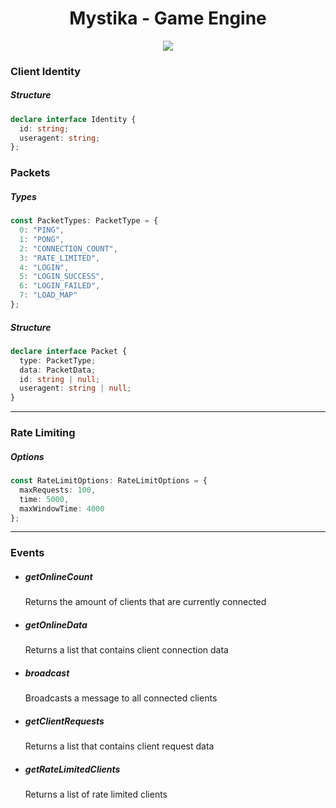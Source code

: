 <h1 align="center">Mystika - Game Engine</h1>

<p align="center">
  <img src="../../blob/main/webserver/www/public/img/logo.png?raw=true">
</p>

<h3>Client Identity</h3>

<h5>Structure</h5>

```ts
declare interface Identity {
  id: string;
  useragent: string;
};
```

<h3>Packets</h3>

<h5>Types</h5>

```ts
const PacketTypes: PacketType = {
  0: "PING",
  1: "PONG",
  2: "CONNECTION_COUNT",
  3: "RATE_LIMITED",
  4: "LOGIN",
  5: "LOGIN_SUCCESS",
  6: "LOGIN_FAILED",
  7: "LOAD_MAP"
};
```

<h5>Structure</h5>

```ts
declare interface Packet {
  type: PacketType;
  data: PacketData;
  id: string | null;
  useragent: string | null;
}
```

<hr>
<h3>Rate Limiting</h3>
<h5>Options</h5>

```ts
const RateLimitOptions: RateLimitOptions = {
  maxRequests: 100,
  time: 5000,
  maxWindowTime: 4000
};
```

<hr>
<h3>Events</h3>

- <h5>getOnlineCount</h5>

    <p>Returns the amount of clients that are currently connected</p>

-   <h5>getOnlineData</h5>

    <p>Returns a list that contains client connection data</p>

-   <h5>broadcast</h5>

    <p>Broadcasts a message to all connected clients</p>

-   <h5>getClientRequests</h5>

    <p>Returns a list that contains client request data

-   <h5>getRateLimitedClients</h5>

    <p>Returns a list of rate limited clients</p>